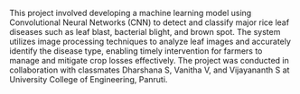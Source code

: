 <!--- 👋 Hi, I’m praveen
- 👀 I’m interested in software development, data engineering and analytics skills.
- 🌱 I’m currently learning new technology
- 📫 How to reach me ...
LinkedIn - https://www.linkedin.com/in/praveen-veeramani-->


This project involved developing a machine learning model using Convolutional Neural Networks (CNN) to detect and classify major rice leaf diseases such as leaf blast, bacterial blight, and brown spot. The system utilizes image processing techniques to analyze leaf images and accurately identify the disease type, enabling timely intervention for farmers to manage and mitigate crop losses effectively. The project was conducted in collaboration with classmates Dharshana S, Vanitha V, and Vijayananth S at University College of Engineering, Panruti.

<!---
praveenveeramani/praveenveeramani is a ✨ special ✨ repository because its `README.md` (this file) appears on your GitHub profile.
You can click the Preview link to take a look at your changes.
--->
